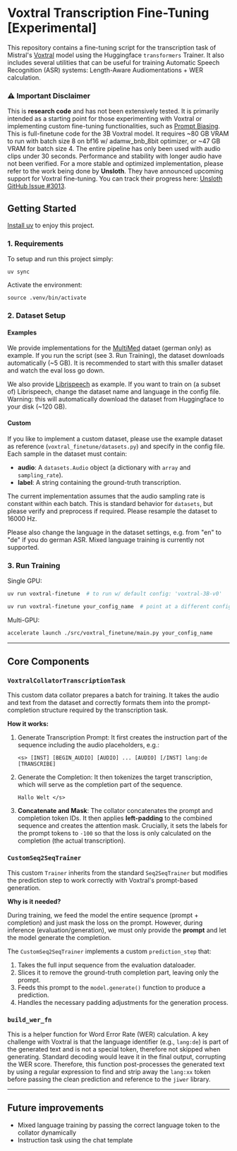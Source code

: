 # Voxtral Transcription Fine-Tuning [Experimental]

This repository contains a fine-tuning script for the transcription task of Mistral's [Voxtral](https://huggingface.co/docs/transformers/main/model_doc/voxtral) model using the Huggingface `transformers` Trainer. It also includes several utilities that can be useful for training Automatic Speech Recognition (ASR) systems: Length-Aware Audiomentations + WER calculation.


### ⚠️ Important Disclaimer

This is **research code** and has not been extensively tested. It is primarily intended as a starting point for those experimenting with Voxtral or implementing custom fine-tuning functionalities, such as [Prompt Biasing](https://arxiv.org/abs/2506.06252). This is full-finetune code for the 3B Voxtral model. It requires ~80 GB VRAM to run with batch size 8 on bf16 w/ adamw_bnb_8bit optimizer, or ~47 GB VRAM for batch size 4. The entire pipeline has only been used with audio clips under 30 seconds. Performance and stability with longer audio have not been verified. For a more stable and optimized implementation, please refer to the work being done by **Unsloth**. They have announced upcoming support for Voxtral fine-tuning. You can track their progress here: [Unsloth GitHub Issue #3013](https://github.com/unslothai/unsloth/issues/3013). 


## Getting Started

[Install uv](https://docs.astral.sh/uv/getting-started/installation/) to enjoy this project. 
### 1. Requirements

To setup and run this project simply:
```commandline
uv sync
```
Activate the environment:
```commandline
source .venv/bin/activate
```

### 2. Dataset Setup
#### Examples
We provide implementations for the [MultiMed](https://statics.teams.cdn.office.net/evergreen-assets/safelinks/2/atp-safelinks.html) dataet (german only) as example. If you run the script (see 3. Run Training), the dataset downloads automatically (~5 GB). It is recommended to start with this smaller dataset and watch the eval loss go down.

We also provide [Librispeech](https://huggingface.co/datasets/openslr/librispeech_asr) as example. If you want to train on (a subset of) Librispeech, change the dataset name and language in the config file. Warning: this will automatically download the dataset from Huggingface to your disk (~120 GB).

#### Custom

If you like to implement a custom dataset, please use the example dataset as reference (`voxtral_finetune/datasets.py`) and specify in the config file. Each sample in the dataset must contain:
-   **audio**: A `datasets.Audio` object (a dictionary with `array` and `sampling_rate`).
-   **label**: A string containing the ground-truth transcription.

The current implementation assumes that the audio sampling rate is constant within each batch. This is standard behavior for `datasets`, but please verify and preprocess if required. Please resample the dataset to 16000 Hz.

Please also change the language in the dataset settings, e.g. from "en" to "de" if you do german ASR. Mixed language training is currently not supported.


### 3. Run Training

Single GPU:
```bash
uv run voxtral-finetune  # to run w/ default config: 'voxtral-3B-v0'
```
```bash
uv run voxtral-finetune your_config_name  # point at a different config file
```

Multi-GPU:
```bash
accelerate launch ./src/voxtral_finetune/main.py your_config_name
```

---

## Core Components

### `VoxtralCollatorTranscriptionTask`

This custom data collator prepares a batch for training. It takes the audio and text from the dataset and correctly formats them into the prompt-completion structure required by the transcription task.

**How it works:**

1.  Generate Transcription Prompt: It first creates the instruction part of the sequence including the audio placeholders, e.g.:
    ```
    <s> [INST] [BEGIN_AUDIO] [AUDIO] ... [AUDIO] [/INST] lang:de [TRANSCRIBE]
    ```

2.  Generate the Completion: It then tokenizes the target transcription, which will serve as the completion part of the sequence.
    ```
    Hallo Welt </s>
    ```

3.  **Concatenate and Mask**: The collator concatenates the prompt and completion token IDs. It then applies **left-padding** to the combined sequence and creates the attention mask. Crucially, it sets the labels for the prompt tokens to `-100` so that the loss is only calculated on the completion (the actual transcription).

### `CustomSeq2SeqTrainer`

This custom `Trainer` inherits from the standard `Seq2SeqTrainer` but modifies the prediction step to work correctly with Voxtral's prompt-based generation.

**Why is it needed?**

During training, we feed the model the entire sequence (prompt + completion) and just mask the loss on the prompt. However, during inference (evaluation/generation), we must only provide the **prompt** and let the model generate the completion.

The `CustomSeq2SeqTrainer` implements a custom `prediction_step` that:
1.  Takes the full input sequence from the evaluation dataloader.
2.  Slices it to remove the ground-truth completion part, leaving only the prompt.
3.  Feeds this prompt to the `model.generate()` function to produce a prediction.
4.  Handles the necessary padding adjustments for the generation process.

### `build_wer_fn`

This is a helper function for Word Error Rate (WER) calculation. A key challenge with Voxtral is that the language identifier (e.g., `lang:de`) is part of the generated text and is not a special token, therefore not skipped when generating. Standard decoding would leave it in the final output, corrupting the WER score. Therefore, this function post-processes the generated text by using a regular expression to find and strip away the `lang:xx` token before passing the clean prediction and reference to the `jiwer` library.

---


## Future improvements

- Mixed language training by passing the correct language token to the collator dynamically
- Instruction task using the chat template

